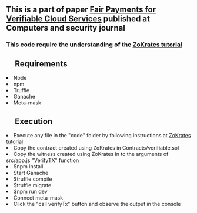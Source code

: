<H2>This is a part of paper <a href="https://www.sciencedirect.com/science/article/pii/S0167404819302494">Fair Payments for Verifiable Cloud Services</a> published at Computers and security journal</H2>
<p><H3>This code require the understanding of the <a href="https://blog.gnosis.pm/getting-started-with-zksnarks-zokrates-61e4f8e66bcc">ZoKrates tutorial</a></H3></p>
<ul><H2>Requirements</H2></ul>
<li>Node</li>
<li>npm</li>
<li>Truffle</li>
<li>Ganache</li>
<li>Meta-mask</li>
<ul><H2>Execution</H2></ul>
<li>Execute any file in the "code" folder by following instructions at <a href="https://blog.gnosis.pm/getting-started-with-zksnarks-zokrates-61e4f8e66bcc">ZoKrates tutorial</a></li>
<li>Copy the contract created using ZoKrates in Contracts/verifiable.sol</li>
<li>Copy the witness created using ZoKrates in to the arguments of src/app.js "VerifyTX" function</li>
<li>$npm install</li>
<li>Start Ganache</li>
<li>$truffle compile</li>
<li>$truffle migrate</li>
<li>$npm run dev</li>
<li>Connect meta-mask</li>
<li>Click the "call verifyTx" button and observe the output in the console</li>


